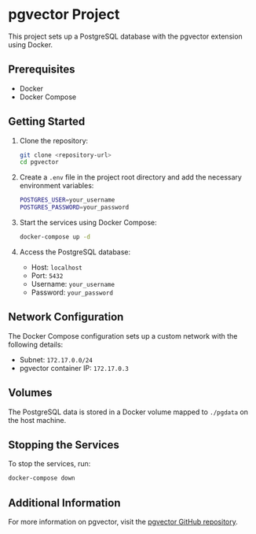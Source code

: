 # pgvector Project

This project sets up a PostgreSQL database with the pgvector extension using Docker.

## Prerequisites

- Docker
- Docker Compose

## Getting Started

1. Clone the repository:

    ```sh
    git clone <repository-url>
    cd pgvector
    ```

2. Create a `.env` file in the project root directory and add the necessary environment variables:

    ```sh
    POSTGRES_USER=your_username
    POSTGRES_PASSWORD=your_password
    ```

3. Start the services using Docker Compose:

    ```sh
    docker-compose up -d
    ```

4. Access the PostgreSQL database:
    - Host: `localhost`
    - Port: `5432`
    - Username: `your_username`
    - Password: `your_password`

## Network Configuration

The Docker Compose configuration sets up a custom network with the following details:

- Subnet: `172.17.0.0/24`
- pgvector container IP: `172.17.0.3`

## Volumes

The PostgreSQL data is stored in a Docker volume mapped to `./pgdata` on the host machine.

## Stopping the Services

To stop the services, run:

```sh
docker-compose down
```

## Additional Information

For more information on pgvector, visit the [pgvector GitHub repository](https://github.com/pgvector/pgvector).
